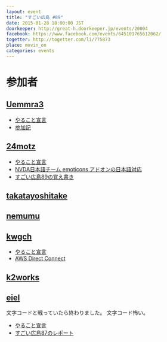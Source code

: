 ```yaml
---
layout: event
title: "すごい広島 #89"
date: 2015-01-28 18:00:00 JST
doorkeeper: http://great-h.doorkeeper.jp/events/20004
facebook: https://www.facebook.com/events/645101765612062/
togetter: http://togetter.com/li/775873
place: movin_on
categories: events
---
```


# 参加者


## [Uemmra3](https://github.com/Uemmra3)

* [やること宣言](https://github.com/great-h/great-h.github.io/issues/1512)
* [参加記](http://d.hatena.ne.jp/Uemmra3/20150128/1422454420)

## [24motz](http://twitter.com/24motz)

* [やること宣言](https://github.com/great-h/great-h.github.io/issues/1507)
* [NVDA日本語チーム emoticons アドオンの日本語対応](https://sourceforge.jp/ticket/browse.php?group_id=4221&tid=34819)
* [すごい広島89の覚え書き](http://d.nishimotz.com/archives/1774)

## [takatayoshitake](http://twitter.com/takatayoshitake)


## [nemumu](https://github.com/nemumu)


## [kwgch](https://github.com/kwgch)

* [やること宣言](https://github.com/great-h/great-h.github.io/issues/1506)
* [AWS Direct Connect](http://kwgch.github.io/blog/2015/01/31/great-h/)


## [k2works](https://github.com/k2works)


## [eiel](https://github.com/eiel)

文字コードと戦っていたら終わりました。
文字コード怖い。

* [やること宣言](https://github.com/great-h/great-h.github.io/issues/1508)
* [すごい広島87のレポート](https://www.facebook.com/great.hiroshima/posts/513897075419609)

